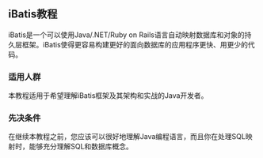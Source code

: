 ## iBatis教程 ##
iBatis是一个可以使用Java/.NET/Ruby on Rails语言自动映射数据库和对象的持久层框架。iBatis使得更容易构建更好的面向数据库的应用程序更快、用更少的代码。

### 适用人群 ###
本教程适用于希望理解iBatis框架及其架构和实战的Java开发者。
   

### 先决条件 ###
在继续本教程之前，您应该可以很好地理解Java编程语言，而且你在处理SQL映射时，能够充分理解SQL和数据库概念。
